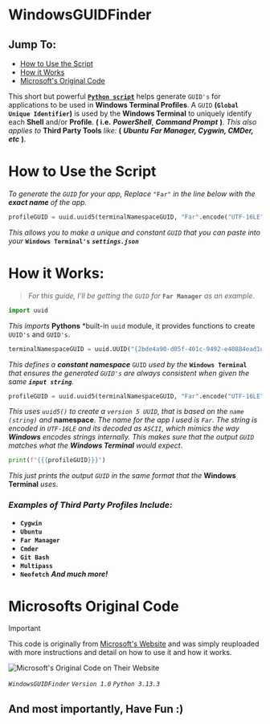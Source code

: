 # WindowsGUIDFinder

## Jump To:
- [How to Use the Script](https://github.com/nullsleeps/WindowsGUIDFinder#how-to-use-the-script)
- [How it Works](https://github.com/nullsleeps/WindowsGUIDFinder#how-it-works)
- [Microsoft's Original Code](https://github.com/nullsleeps/WindowsGUIDFinder#microsofts-original-code)


This short but powerful [**`Python script`**](Finder.py) helps generate `GUID's` for applications to be used in **Windows Terminal Profiles**.
A `GUID` **(`Global Unique Identifier`)** is used by the **Windows Terminal** to uniquely identify each **Shell** and/or **Profile**.
**( i.e.** ***PowerShell***, ***Command Prompt*** **)**.
*This also applies to* **Third Party Tools** *like:* **(** ***Ubuntu*** ***Far Manager, Cygwin, CMDer, etc*** **)**.


# How to Use the Script

*To generate the `GUID` for your app, Replace* `"Far"` *in the line below with the **exact name** of the app.*
```python
profileGUID = uuid.uuid5(terminalNamespaceGUID, "Far".encode("UTF-16LE").decode("ASCII"))
```
*This allows you to make a unique and constant `GUID` that you can paste into your* **`Windows Terminal's`** ***`settings.json`***

# How it Works:

> *For this guide, I'll be getting the `GUID` for* **`Far Manager`** *as an example*.
```python
import uuid
```
*This imports* **Pythons** *built-in `uuid` module, it provides functions to create `UUID's` and `GUID's`.
```python
terminalNamespaceGUID = uuid.UUID("{2bde4a90-d05f-401c-9492-e40884ead1d8}")
```
*This defines a* ***constant namespace*** `GUID` *used by the* **`Windows Terminal`** *that ensures the generated `GUID's` are always consistent when given the same **`input string`**.*
```python
profileGUID = uuid.uuid5(terminalNamespaceGUID, "Far".encode("UTF-16LE").decode("ASCII"))
```
*This uses `uuid5()` to create a `version 5 UUID`, that is based on the `name (string)` and* **namespace**. *The name for the app I used is `Far`.*
*The string is encoded in `UTF-16LE` and its decoded as `ASCII`, which mimics the way **Windows** encodes strings internally. This makes sure that the output `GUID` matches what the **Windows Terminal** would expect*.
```python
print(f"{{{profileGUID}}}")
```
*This just prints the output `GUID` in the same format that the* **Windows Terminal** *uses*.

### *Examples of Third Party Profiles Include:*
- **`Cygwin`**
- **`Ubuntu`**
- **`Far Manager`**
- **`Cmder`**
- **`Git Bash`**
- **`Multipass`**
- **`Neofetch`**
***And much more!***


# Microsofts Original Code

> [!IMPORTANT]
> This code is originally from [Microsoft's Website](https://learn.microsoft.com/en-us/windows/terminal/json-fragment-extensions) and was simply reuploaded with more instructions and detail on how to use it and how it works.

![Microsoft's Original Code on Their Website](https://i.imgur.com/zniBpR0.png)

*`WindowsGUIDFinder`*
*`Version 1.0`*
*`Python 3.13.3`*

## And most importantly, Have Fun :)
